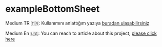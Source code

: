 # exampleBottomSheet

Medium TR 🇹🇷: Kullanımını anlattığım yazıya [buradan ulaşabilirsiniz](https://medium.com/@aniltaskiran/ios-bottom-sheet-kullanımı-b4875e1c2554)

Medium En 🇺🇸: You can reach to article about this project, [please click here](https://medium.com/@aniltaskiran/using-ios-bottom-sheet-61cfd29f905e)
